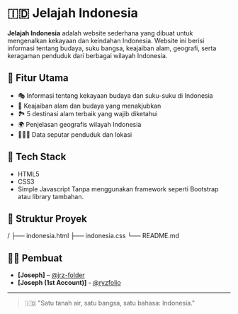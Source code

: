 # 🇮🇩 Jelajah Indonesia

**Jelajah Indonesia** adalah website sederhana yang dibuat untuk mengenalkan kekayaan dan keindahan Indonesia. Website ini berisi informasi tentang budaya, suku bangsa, keajaiban alam, geografi, serta keragaman penduduk dari berbagai wilayah Indonesia.

## 🌟 Fitur Utama

- 🎭 Informasi tentang kekayaan budaya dan suku-suku di Indonesia
- 🌄 Keajaiban alam dan budaya yang menakjubkan
- 🏞️ 5 destinasi alam terbaik yang wajib diketahui
- 🌍 Penjelasan geografis wilayah Indonesia
- 🧑‍🤝‍🧑 Data seputar penduduk dan lokasi

## 🚀 Tech Stack
- HTML5
- CSS3
- Simple Javascript
Tanpa menggunakan framework seperti Bootstrap atau library tambahan.

## 📂 Struktur Proyek
/
├── indonesia.html
├── indonesia.css
└── README.md

## 🧑‍💻 Pembuat
- **[Joseph]** – [@jrz-folder](https://github.com/jrz-folder)
- **[Joseph (1st Account)]** - [@ryzfolio](https://github.com/ryzfolio)
---

> 🇮🇩 "Satu tanah air, satu bangsa, satu bahasa: Indonesia."

